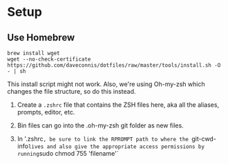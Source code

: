 # Setup

## Use Homebrew

```
brew install wget
wget --no-check-certificate https://github.com/daveconnis/dotfiles/raw/master/tools/install.sh -O - | sh
```

This install script might not work. Also, we're using Oh-my-zsh which changes the file structure, so do this instead.

1. Create a `.zshrc` file that contains the ZSH files here, aka all the aliases, prompts, editor, etc.

2. Bin files can go into the .oh-my-zsh git folder as new files.

3. In '.zshrc`, be sure to link the RPROMPT path to where the `git-cwd-info` lives and also give the appropriate access permissions by running `sudo chmod 755 'filename'`
